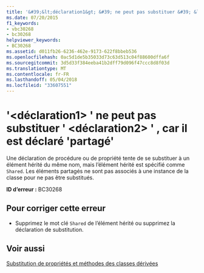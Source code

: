 ```yaml
---
title: '&#39;&lt;déclaration1&gt; &#39; ne peut pas substituer &#39; &lt;déclaration2&gt; &#39; , car il est déclaré &#39;partagé&#39;'
ms.date: 07/20/2015
f1_keywords:
- vbc30268
- bc30268
helpviewer_keywords:
- BC30268
ms.assetid: d011fb26-6236-462e-9173-622f8bbeb536
ms.openlocfilehash: 0ac5d1de5b35033d73c63d513c04f88600dffa6f
ms.sourcegitcommit: 3d5d33f384eeba41b2dff79d096f47ccc8d8f03d
ms.translationtype: MT
ms.contentlocale: fr-FR
ms.lasthandoff: 05/04/2018
ms.locfileid: "33607551"
---
```

# <a name="39ltdeclaration1gt39-cannot-override-39ltdeclaration2gt39-because-it-is-declared-39shared39"></a>&#39;&lt;déclaration1&gt; &#39; ne peut pas substituer &#39; &lt;déclaration2&gt; &#39; , car il est déclaré &#39;partagé&#39;
Une déclaration de procédure ou de propriété tente de se substituer à un élément hérité du même nom, mais l’élément hérité est spécifié comme `Shared`. Les éléments partagés ne sont pas associés à une instance de la classe pour ne pas être substitués.  
  
 **ID d’erreur :** BC30268  
  
## <a name="to-correct-this-error"></a>Pour corriger cette erreur  
  
-   Supprimez le mot clé `Shared` de l’élément hérité ou supprimez la déclaration de substitution.  
  
## <a name="see-also"></a>Voir aussi  
 [Substitution de propriétés et méthodes des classes dérivées](~/docs/visual-basic/programming-guide/language-features/objects-and-classes/inheritance-basics.md#overriding-properties-and-methods-in-derived-classes)
